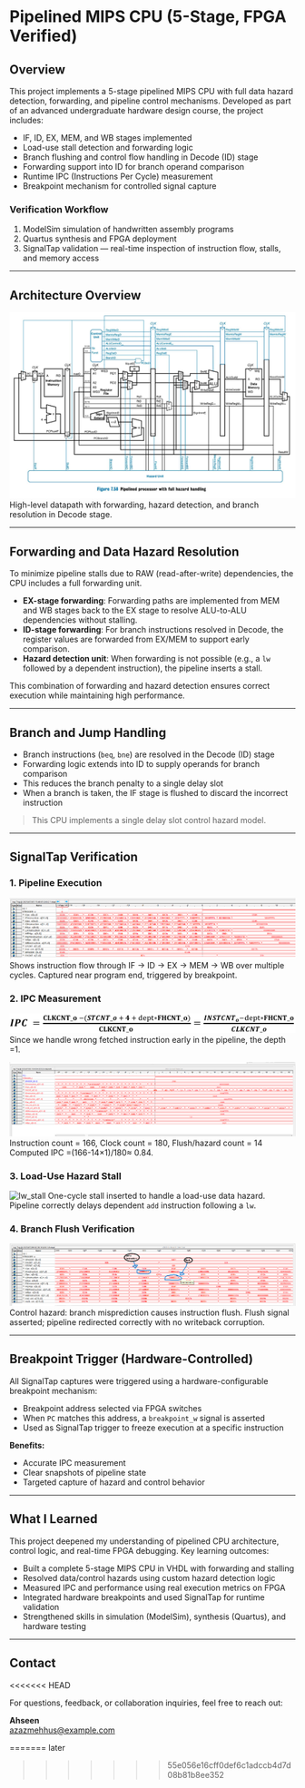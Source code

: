 # Pipelined MIPS CPU (5-Stage, FPGA Verified)

## Overview

This project implements a 5-stage pipelined MIPS CPU with full data hazard detection, forwarding, and pipeline control mechanisms. Developed as part of an advanced undergraduate hardware design course, the project includes:

* IF, ID, EX, MEM, and WB stages implemented
* Load-use stall detection and forwarding logic
* Branch flushing and control flow handling in Decode (ID) stage
* Forwarding support into ID for branch operand comparison
* Runtime IPC (Instructions Per Cycle) measurement
* Breakpoint mechanism for controlled signal capture

### Verification Workflow

1. ModelSim simulation of handwritten assembly programs
2. Quartus synthesis and FPGA deployment
3. SignalTap validation — real-time inspection of instruction flow, stalls, and memory access

---

## Architecture Overview

![mips\_architecture](doc/mips_architecture.jpg)
High-level datapath with forwarding, hazard detection, and branch resolution in Decode stage.

---

## Forwarding and Data Hazard Resolution

To minimize pipeline stalls due to RAW (read-after-write) dependencies, the CPU includes a full forwarding unit.

* **EX-stage forwarding**: Forwarding paths are implemented from MEM and WB stages back to the EX stage to resolve ALU-to-ALU dependencies without stalling.
* **ID-stage forwarding**: For branch instructions resolved in Decode, the register values are forwarded from EX/MEM to support early comparison.
* **Hazard detection unit**: When forwarding is not possible (e.g., a `lw` followed by a dependent instruction), the pipeline inserts a stall.

This combination of forwarding and hazard detection ensures correct execution while maintaining high performance.

---

## Branch and Jump Handling

* Branch instructions (`beq`, `bne`) are resolved in the Decode (ID) stage
* Forwarding logic extends into ID to supply operands for branch comparison
* This reduces the branch penalty to a single delay slot
* When a branch is taken, the IF stage is flushed to discard the incorrect instruction

> This CPU implements a single delay slot control hazard model.

---

## SignalTap Verification

### 1. Pipeline Execution

![pipeline](doc/pipeline_flow.png)
Shows instruction flow through IF → ID → EX → MEM → WB over multiple cycles.
Captured near program end, triggered by breakpoint.

### 2. IPC Measurement

![ipc\_formula](doc/ipc_formula.png)
Since we handle wrong fetched instruction early in the pipeline, the depth =1.

![ipc](doc/ipc_counters.png)
Instruction count = 166, Clock count = 180, Flush/hazard count = 14
Computed IPC =(166-14×1)/180≈ 0.84.

### 3. Load-Use Hazard Stall

![lw\_stall](doc/lw_stall.png)
One-cycle stall inserted to handle a load-use data hazard.
Pipeline correctly delays dependent `add` instruction following a `lw`.

### 4. Branch Flush Verification

![flush](doc/flush.png)
Control hazard: branch misprediction causes instruction flush.
Flush signal asserted; pipeline redirected correctly with no writeback corruption.

---

## Breakpoint Trigger (Hardware-Controlled)

All SignalTap captures were triggered using a hardware-configurable breakpoint mechanism:

* Breakpoint address selected via FPGA switches
* When `PC` matches this address, a `breakpoint_w` signal is asserted
* Used as SignalTap trigger to freeze execution at a specific instruction

**Benefits:**

* Accurate IPC measurement
* Clear snapshots of pipeline state
* Targeted capture of hazard and control behavior

---

## What I Learned

This project deepened my understanding of pipelined CPU architecture, control logic, and real-time FPGA debugging. Key learning outcomes:

- Built a complete 5-stage MIPS CPU in VHDL with forwarding and stalling
- Resolved data/control hazards using custom hazard detection logic
- Measured IPC and performance using real execution metrics on FPGA
- Integrated hardware breakpoints and used SignalTap for runtime validation
- Strengthened skills in simulation (ModelSim), synthesis (Quartus), and hardware testing

---

## Contact
<<<<<<< HEAD

For questions, feedback, or collaboration inquiries, feel free to reach out:

**Ahseen**  
 azazmehhus@example.com

=======
later
>>>>>>> 55e056e16cff0def6c1adccb4d7d08b81b8ee352
